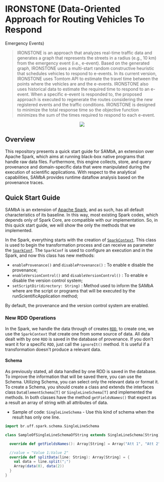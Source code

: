 # IRONSTONE (Data-Oriented Approach for Routing Vehicles To Respond
Emergency Events)

>IRONSTONE is an approach that analyzes real-time traffic data and generates a graph that represents the streets in a radius (e.g., 10 km) from the emergency event (i.e., e-event). Based on the generated graph, IRONSTONE uses a multi-start random constructive heuristic that schedules vehicles to respond to e-events. In its current version, IRONSTONE uses Tomtom API to estimate the travel time between the points where the vehicles are and the e-events. IRONSTONE also uses historical data to estimate the required time to respond to an e-event. When a specific e-event is responded to, the proposed approach is executed to regenerate the routes considering the new registered events and the traffic conditions. IRONSTONE is designed to minimize the total response time so the objective function minimizes the sum of the times required to respond to each e-event.

<p align="center">
  <img src="home.png" style="max-height: 160px"/>
</p>

## Overview

This repository presents a quick start guide for SAMbA, an extension over Apache Spark, which aims at running black-box native programs that handle raw data files. Furthermore, this engine collects, store, and query provenance and domain-specific data that were manipulated during the execution of scientific applications. With respect to the analytical capabilities, SAMbA provides runtime dataflow analysis based on the provenance traces.



## Quick Start Guide

SAMbA is an extension of [Apache Spark](https://spark.apache.org/), and as such, has all default characteristics of its baseline. In this way, most existing Spark codes, which depends only of Spark Core, are compatible with our implementation. So, in this quick start guide, we will show the only the methods that we implemented.

In the Spark, everything starts with the creation of [```SparkContext```](https://spark.apache.org/docs/2.2.1/api/java/org/apache/spark/SparkContext.html). This class is used to begin the transformation process and can receive as parameter the [```SparkConf```](https://spark.apache.org/docs/2.2.1/api/java/org/apache/spark/SparkConf.html). The ```SparkConf``` is used to configure an execution and in the Spark, and now this class has new methods:

- ```enableProvenance()``` and ```disableProvenance()``` : To enable e disable the provenance;
- ```enableVersionControl()``` and ```disableVersionControl()``` : To enable e disable the version control system;
- ```setScriptDir(directory: String)``` : Method used to inform the SAMbA where are the script or programs that will be executed by the runScientificApplication method;

By default, the provenance and the version control system are enabled.

### New RDD Operations


In the Spark, we handle the data through of creates [```RDD```](https://spark.apache.org/docs/2.2.1/api/java/org/apache/spark/rdd/RDD.html), to create one, we use the ```SparkContext``` that create one from some source of data. All data dealt with by one ```RDD``` is saved in the database of provenance. If you don't want it for a specific ```RDD```, just call the ```ignoreIt()``` method. It is useful if a transformation doesn't produce a relevant data.


#### Schema

As previously stated, all data handled by one RDD is saved in the database. To improve the information that will be saved there, you can use the Schema. Utilizing Schema, you can select only the relevant data or format it. To create a Schema, you should create a class and extends the interfaces class ```DataElementSchema[T]``` or ```SingleLineSchema[T]``` and implemented the methods. In both classes have the method ```getFieldsNames()``` that expect as a result an array of string with all attributes of data.

* Sample of code: ```SingleLineSchema``` - Use this kind of schema when the result has only one line.

```scala
import br.uff.spark.schema.SingleLineSchema

class SampleOfSingleLineSchemaOfString extends SingleLineSchema[String] {

  override def getFieldsNames(): Array[String] = Array("Att 1", "Att 2")

  //value = "Value 1;Value 2"
  override def splitData(line: String): Array[String] = {
    val data = line.split(";")
    Array(data(0), data(2))
  }
}
```
